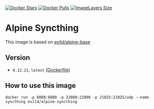 [![Docker Stars](https://img.shields.io/docker/stars/evild/alpine-syncthing.svg?style=flat-square)](https://hub.docker.com/r/evild/alpine-syncthing/)
[![Docker Pulls](https://img.shields.io/docker/pulls/evild/alpine-syncthing.svg?style=flat-square)](https://hub.docker.com/r/evild/alpine-syncthing/)
[![ImageLayers Size](https://img.shields.io/imagelayers/image-size/evild/alpine-syncthing/latest.svg?style=flat-square)](https://hub.docker.com/r/evild/alpine-syncthing/)

# Alpine Syncthing

This image is based on [evild/alpine-base](https://hub.docker.com/r/evild/alpine-base/)

## Version
- `0.12.21`, `latest` [(Dockerfile)](https://github.com/Evild67/docker-alpine-syncthing/blob/master/Dockerfile)


## How to use this image

```
docker run -p 8080:8080 -p 22000:22000 -p 21025:21025/udp --name syncthing evild/alpine-syncthing
```
